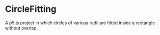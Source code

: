 # CircleFitting
A p5.js project in which circles of various radii are fitted inside a rectangle without overlap.
